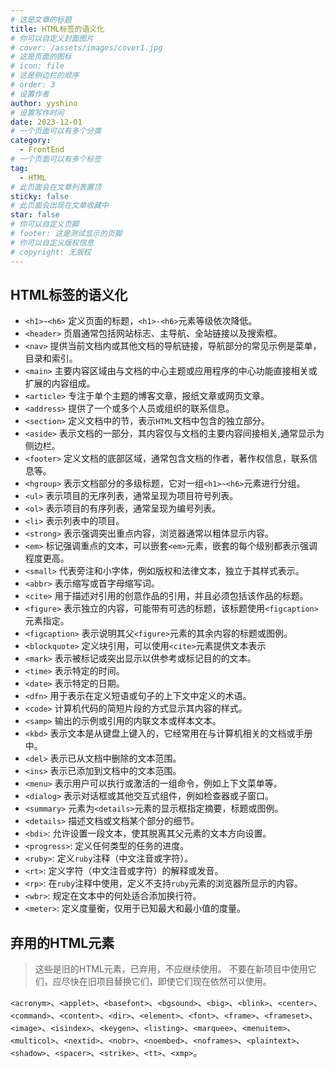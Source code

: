 ```yaml
---
# 这是文章的标题
title: HTML标签的语义化
# 你可以自定义封面图片
# cover: /assets/images/cover1.jpg
# 这是页面的图标
# icon: file
# 这是侧边栏的顺序
# order: 3
# 设置作者
author: yyshino
# 设置写作时间
date: 2023-12-01
# 一个页面可以有多个分类
category:
  - FrontEnd
# 一个页面可以有多个标签
tag:
  - HTML
# 此页面会在文章列表置顶
sticky: false
# 此页面会出现在文章收藏中
star: false
# 你可以自定义页脚
# footer: 这是测试显示的页脚
# 你可以自定义版权信息
# copyright: 无版权
---
```


## HTML标签的语义化



- `<h1>~<h6>` 定义页面的标题，`<h1>-<h6>`元素等级依次降低。
- `<header>` 页眉通常包括网站标志、主导航、全站链接以及搜索框。
- `<nav>` 提供当前文档内或其他文档的导航链接，导航部分的常见示例是菜单，目录和索引。
- `<main>` 主要内容区域由与文档的中心主题或应用程序的中心功能直接相关或扩展的内容组成。
- `<article>` 专注于单个主题的博客文章，报纸文章或网页文章。
- `<address>` 提供了一个或多个人员或组织的联系信息。
- `<section>` 定义文档中的节，表示`HTML`文档中包含的独立部分。
- `<aside>` 表示文档的一部分，其内容仅与文档的主要内容间接相关,通常显示为侧边栏。
- `<footer>` 定义文档的底部区域，通常包含文档的作者，著作权信息，联系信息等。
- `<hgroup>` 表示文档部分的多级标题，它对一组`<h1>~<h6>`元素进行分组。
- `<ul>` 表示项目的无序列表，通常呈现为项目符号列表。
- `<ol>` 表示项目的有序列表，通常呈现为编号列表。
- `<li>` 表示列表中的项目。
- `<strong>` 表示强调突出重点内容，浏览器通常以粗体显示内容。
- `<em>` 标记强调重点的文本，可以嵌套`<em>`元素，嵌套的每个级别都表示强调程度更高。
- `<small>` 代表旁注和小字体，例如版权和法律文本，独立于其样式表示。
- `<abbr>` 表示缩写或首字母缩写词。
- `<cite>` 用于描述对引用的创意作品的引用，并且必须包括该作品的标题。
- `<figure>` 表示独立的内容，可能带有可选的标题，该标题使用`<figcaption>`元素指定。
- `<figcaption>` 表示说明其父`<figure>`元素的其余内容的标题或图例。
- `<blockquote>` 定义块引用，可以使用`<cite>`元素提供文本表示
- `<mark>` 表示被标记或突出显示以供参考或标记目的的文本。
- `<time>` 表示特定的时间。
- `<date>` 表示特定的日期。
- `<dfn>` 用于表示在定义短语或句子的上下文中定义的术语。
- `<code>` 计算机代码的简短片段的方式显示其内容的样式。
- `<samp>` 输出的示例或引用的内联文本或样本文本。
- `<kbd>` 表示文本是从键盘上键入的，它经常用在与计算机相关的文档或手册中。
- `<del>` 表示已从文档中删除的文本范围。
- `<ins>` 表示已添加到文档中的文本范围。
- `<menu>` 表示用户可以执行或激活的一组命令，例如上下文菜单等。
- `<dialog>` 表示对话框或其他交互式组件，例如检查器或子窗口。
- `<summary>` 元素为`<details>`元素的显示框指定摘要，标题或图例。
- `<details>` 描述文档或文档某个部分的细节。
- `<bdi>`: 允许设置一段文本，使其脱离其父元素的文本方向设置。
- `<progress>`: 定义任何类型的任务的进度。
- `<ruby>`: 定义`ruby`注释（中文注音或字符）。
- `<rt>`: 定义字符（中文注音或字符）的解释或发音。
- `<rp>`: 在`ruby`注释中使用，定义不支持`ruby`元素的浏览器所显示的内容。
- `<wbr>`: 规定在文本中的何处适合添加换行符。
- `<meter>`: 定义度量衡，仅用于已知最大和最小值的度量。



## 弃用的HTML元素

> 这些是旧的HTML元素，已弃用，不应继续使用。
> 不要在新项目中使用它们，应尽快在旧项目替换它们，即使它们现在依然可以使用。

`<acronym>`、`<applet>`、`<basefont>`、`<bgsound>`、`<big>`、`<blink>`、`<center>`、`<command>`、`<content>`、`<dir>`、`<element>`、`<font>`、`<frame>`、`<frameset>`、`<image>`、`<isindex>`、`<keygen>`、`<listing>`、`<marquee>`、`<menuitem>`、`<multicol>`、`<nextid>`、`<nobr>`、`<noembed>`、`<noframes>`、`<plaintext>`、`<shadow>`、`<spacer>`、`<strike>`、`<tt>`、`<xmp>`。